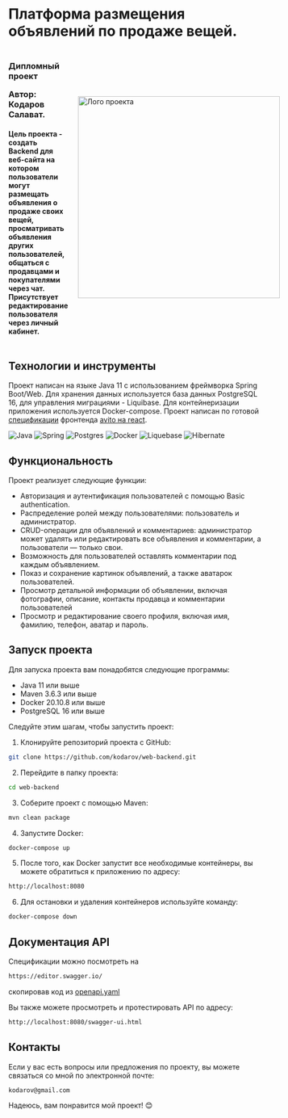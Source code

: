# Платформа размещения объявлений по продаже вещей.
<div style="display: flex; align-items: center; justify-content: space-between;">
  <div style="width: 60%;">
    <h3>Дипломный проект
    <p>Автор: Кодаров Салават.</p></h3>
<h4>Цель проекта - создать Backend для веб-сайта на котором пользователи могут размещать объявления о продаже своих вещей, просматривать объявления других пользователей, общаться с продавцами и покупателями через чат.
Присутствует редактирование пользователя через личный кабинет.</h4>
  </div>
  <img src="banner.gif" alt="Лого проекта" width="400" hspace="20"/>
</div>



## Технологии и инструменты

Проект написан на языке Java 11 с использованием фреймворка Spring Boot/Web. Для хранения данных используется база данных
PostgreSQL 16, для управления миграциями - Liquibase. 
Для контейнеризации приложения используется Docker-compose. Проект написан по готовой [cпецификации](https://example.com/path/to/your/specification.yaml)
фронтенда 
[avito на react](https://github.com/BizinMitya/front-react-avito).

![Java](https://img.shields.io/badge/java-11-%23ED8B00.svg?style=for-the-badge&logo=openjdk&logoColor=white)
![Spring](https://img.shields.io/badge/spring--boot-2.7.15-%236DB33F.svg?style=for-the-badge&logo=spring&logoColor=white)
![Postgres](https://img.shields.io/badge/postgres-16-%23316192.svg?style=for-the-badge&logo=postgresql&logoColor=white)
![Docker](https://img.shields.io/badge/docker-%230db7ed.svg?style=for-the-badge&logo=docker&logoColor=white)
![Liquebase](https://img.shields.io/badge/liquibase-%230db7ed.svg?style=for-the-badge&logo=liquibase&logoColor=white)
![Hibernate](https://img.shields.io/badge/hibernate-%236DB33F.svg?style=for-the-badge&logo=hibernate&logoColor=white)

## Функциональность

Проект реализует следующие функции:

- Авторизация и аутентификация пользователей с помощью Basic authentication.
- Распределение ролей между пользователями: пользователь и администратор.
- CRUD-операции для объявлений и комментариев: администратор может удалять или редактировать все объявления и комментарии, а пользователи — только свои.
- Возможность для пользователей оставлять комментарии под каждым объявлением.
- Показ и сохранение картинок объявлений, а также аватарок пользователей.
- Просмотр детальной информации об объявлении, включая фотографии, описание, контакты продавца и комментарии пользователей
- Просмотр и редактирование своего профиля, включая имя, фамилию, телефон, аватар и пароль.

## Запуск проекта

Для запуска проекта вам понадобятся следующие программы:

- Java 11 или выше
- Maven 3.6.3 или выше
- Docker 20.10.8 или выше
- PostgreSQL 16 или выше

Следуйте этим шагам, чтобы запустить проект:

1. Клонируйте репозиторий проекта с GitHub:

```bash
git clone https://github.com/kodarov/web-backend.git
```

2. Перейдите в папку проекта:

```bash
cd web-backend
```

3. Соберите проект с помощью Maven:

```bash
mvn clean package
```

4. Запустите Docker:

```bash
docker-compose up
```

5. После того, как Docker запустит все необходимые контейнеры, вы можете обратиться к приложению по адресу:

```bash
http://localhost:8080
```

6. Для остановки и удаления контейнеров используйте команду:

```bash
docker-compose down
```

## Документация API
Спецификации можно посмотреть на 
```bash
https://editor.swagger.io/ 
```
скопировав код из
[openapi.yaml](https://github.com/BizinMitya/front-react-avito/blob/main/openapi.yaml)

Вы также можете просмотреть и протестировать API по адресу:

```bash
http://localhost:8080/swagger-ui.html
```

## Контакты

Если у вас есть вопросы или предложения по проекту, вы можете связаться со мной по электронной почте:

```bash
kodarov@gmail.com
```

Надеюсь, вам понравится мой проект! 😊